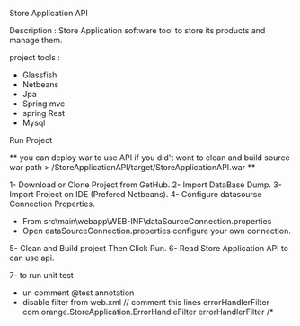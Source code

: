 Store Application API

Description : Store Application software tool to store its products and manage them.

project tools :
 * Glassfish 
 * Netbeans
 * Jpa
 * Spring mvc
 * spring Rest
 * Mysql

Run Project 

 ** you can deploy war to use API if you did't wont to clean and build source  war 
    path > /StoreApplicationAPI/target/StoreApplicationAPI.war   **


1- Download or Clone Project from GetHub.
2- Import DataBase Dump. 
3- Import Project on IDE (Prefered Netbeans).
4- Configure datasourse Connection Properties.
   - From src\main\webapp\WEB-INF\dataSourceConnection.properties
   - Open dataSourceConnection.properties configure your own connection.

5- Clean and Build project Then Click Run.
6- Read Store Application API to can use api. 



7- to run unit test 
 - un comment @test annotation
 - disable filter from web.xml
   // comment this lines 
   <filter>
        <filter-name>errorHandlerFilter</filter-name>
        <filter-class>com.orange.StoreApplication.ErrorHandleFilter</filter-class>
    </filter>
    <filter-mapping>
        <filter-name>errorHandlerFilter</filter-name>
        <url-pattern>/*</url-pattern>
    </filter-mapping>

